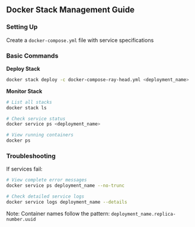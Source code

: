 ## Docker Stack Management Guide

### Setting Up
Create a `docker-compose.yml` file with service specifications

### Basic Commands

**Deploy Stack**
```bash
docker stack deploy -c docker-compose-ray-head.yml <deployment_name>
```

**Monitor Stack**
```bash
# List all stacks
docker stack ls

# Check service status
docker service ps <deployment_name>

# View running containers
docker ps
```

### Troubleshooting
If services fail:
```bash
# View complete error messages
docker service ps deployment_name --no-trunc

# Check detailed service logs
docker service logs deployment_name --details
```

Note: Container names follow the pattern: `deployment_name.replica-number.uuid`
